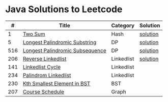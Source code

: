 # Java Solutions to Leetcode 

| #        |  Title                                                                                        |  Category          | Solution          |
|----------|-----------------------------------------------------------------------------------------------|--------------------|-------------------|
| 1        |  [Two Sum](https://leetcode.com/problems/two_sum/)                                            | Hash               | [solution]()      | 
| 5        |  [Longest Palindromic Substring](https://leetcode.com/problems/longest-palindromic-substring/)| DP                 | [solution]()      | 
| 516      |  [Longest Palindromic Subsequence](https://leetcode.com/problems/longest-palindromic-subsequence/)| DP             | [solution]()      | 
| 206      |  [Reverse Linkedlist](https://leetcode.com/problems/reverse-linked-list/)                     | Linkedlist         | [solution]()      |
| 141      |  [Linkedlist Cycle](https://leetcode.com/problems/linked-list-cycle/)                         | Linkedlist         |                   |                                                                         
| 234      |  [Palindrom Linkedlist](https://leetcode.com/problems/palindrome-linked-list/)                | Linkedlist         |                   | 
| 230      |  [Kth Smallest Element in BST](https://leetcode.com/problems/kth-smallest-element-in-a-bst/)  | BST                |                   | 
| 207      |  [Course Schedule](https://leetcode.com/problems/course-schedule/)                            | Graph              |                   | 
